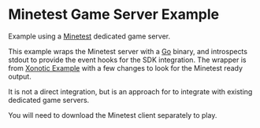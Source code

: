 # Minetest Game Server Example 

Example using a [Minetest](https://www.minetest.net/) dedicated game server.

This example wraps the Minetest server with a [Go](https://golang.org) binary, and introspects
stdout to provide the event hooks for the SDK integration. The wrapper is from [Xonotic Example](https://github.com/googleforgames/agones/blob/main/examples/xonotic/main.go) with a few changes to look for the Minetest ready output.

It is not a direct integration, but is an approach for to integrate with existing
dedicated game servers.

You will need to download the Minetest client separately to play.